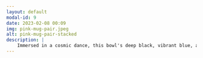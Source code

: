 ```yaml
---
layout: default
modal-id: 9
date: 2023-02-08 00:09
img: pink-mug-pair.jpeg
alt: pink-mug-pair-stacked
description: |
    Immersed in a cosmic dance, this bowl's deep black, vibrant blue, and stark white swirls draw the eye into a nebula of color. Its design promises a celestial journey, making every glance an exploration of space's infinite beauty and mystery.
---
```

